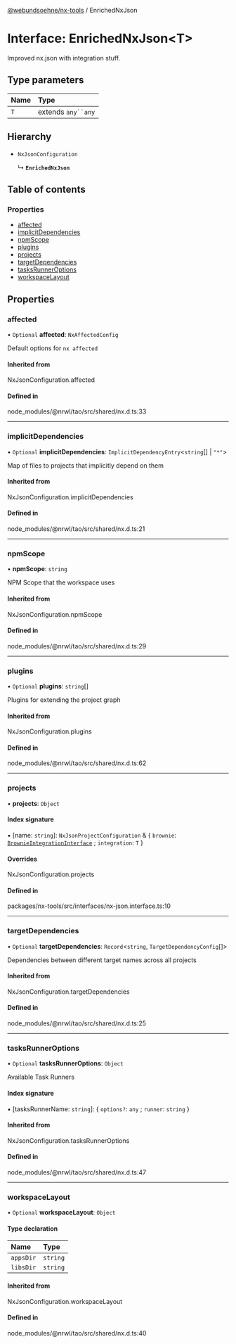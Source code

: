 [@webundsoehne/nx-tools](../README.md) / EnrichedNxJson

# Interface: EnrichedNxJson<T\>

Improved nx.json with integration stuff.

## Type parameters

| Name | Type                 |
| :--- | :------------------- |
| `T`  | extends ` any``any ` |

## Hierarchy

- `NxJsonConfiguration`

  ↳ **`EnrichedNxJson`**

## Table of contents

### Properties

- [affected](EnrichedNxJson.md#affected)
- [implicitDependencies](EnrichedNxJson.md#implicitdependencies)
- [npmScope](EnrichedNxJson.md#npmscope)
- [plugins](EnrichedNxJson.md#plugins)
- [projects](EnrichedNxJson.md#projects)
- [targetDependencies](EnrichedNxJson.md#targetdependencies)
- [tasksRunnerOptions](EnrichedNxJson.md#tasksrunneroptions)
- [workspaceLayout](EnrichedNxJson.md#workspacelayout)

## Properties

### affected

• `Optional` **affected**: `NxAffectedConfig`

Default options for `nx affected`

#### Inherited from

NxJsonConfiguration.affected

#### Defined in

node_modules/@nrwl/tao/src/shared/nx.d.ts:33

---

### implicitDependencies

• `Optional` **implicitDependencies**: `ImplicitDependencyEntry`<`string`[] \| `"*"`\>

Map of files to projects that implicitly depend on them

#### Inherited from

NxJsonConfiguration.implicitDependencies

#### Defined in

node_modules/@nrwl/tao/src/shared/nx.d.ts:21

---

### npmScope

• **npmScope**: `string`

NPM Scope that the workspace uses

#### Inherited from

NxJsonConfiguration.npmScope

#### Defined in

node_modules/@nrwl/tao/src/shared/nx.d.ts:29

---

### plugins

• `Optional` **plugins**: `string`[]

Plugins for extending the project graph

#### Inherited from

NxJsonConfiguration.plugins

#### Defined in

node_modules/@nrwl/tao/src/shared/nx.d.ts:62

---

### projects

• **projects**: `Object`

#### Index signature

▪ [name: `string`]: `NxJsonProjectConfiguration` & { `brownie`: [`BrownieIntegrationInterface`](BrownieIntegrationInterface.md) ; `integration`: `T` }

#### Overrides

NxJsonConfiguration.projects

#### Defined in

packages/nx-tools/src/interfaces/nx-json.interface.ts:10

---

### targetDependencies

• `Optional` **targetDependencies**: `Record`<`string`, `TargetDependencyConfig`[]\>

Dependencies between different target names across all projects

#### Inherited from

NxJsonConfiguration.targetDependencies

#### Defined in

node_modules/@nrwl/tao/src/shared/nx.d.ts:25

---

### tasksRunnerOptions

• `Optional` **tasksRunnerOptions**: `Object`

Available Task Runners

#### Index signature

▪ [tasksRunnerName: `string`]: { `options?`: `any` ; `runner`: `string` }

#### Inherited from

NxJsonConfiguration.tasksRunnerOptions

#### Defined in

node_modules/@nrwl/tao/src/shared/nx.d.ts:47

---

### workspaceLayout

• `Optional` **workspaceLayout**: `Object`

#### Type declaration

| Name      | Type     |
| :-------- | :------- |
| `appsDir` | `string` |
| `libsDir` | `string` |

#### Inherited from

NxJsonConfiguration.workspaceLayout

#### Defined in

node_modules/@nrwl/tao/src/shared/nx.d.ts:40
